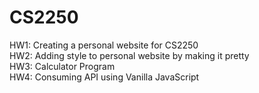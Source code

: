 # CS2250
HW1: Creating a personal website for CS2250
<br>
HW2: Adding style to personal website by making it pretty
<br>
HW3: Calculator Program
<br>
HW4: Consuming API using Vanilla JavaScript
